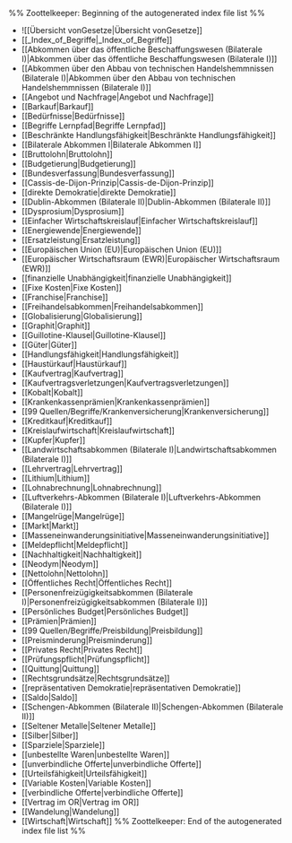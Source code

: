 %% Zoottelkeeper: Beginning of the autogenerated index file list  %%
-  ![[Übersicht vonGesetze|Übersicht vonGesetze]]
-  [[_Index_of_Begriffe|_Index_of_Begriffe]]
-  [[Abkommen über das öffentliche Beschaffungswesen (Bilaterale I)|Abkommen über das öffentliche Beschaffungswesen (Bilaterale I)]]
-  [[Abkommen über den Abbau von technischen Handelshemmnissen (Bilaterale I)|Abkommen über den Abbau von technischen Handelshemmnissen (Bilaterale I)]]
-  [[Angebot und Nachfrage|Angebot und Nachfrage]]
-  [[Barkauf|Barkauf]]
-  [[Bedürfnisse|Bedürfnisse]]
-  [[Begriffe Lernpfad|Begriffe Lernpfad]]
-  [[Beschränkte Handlungsfähigkeit|Beschränkte Handlungsfähigkeit]]
-  [[Bilaterale Abkommen I|Bilaterale Abkommen I]]
-  [[Bruttolohn|Bruttolohn]]
-  [[Budgetierung|Budgetierung]]
-  [[Bundesverfassung|Bundesverfassung]]
-  [[Cassis-de-Dijon-Prinzip|Cassis-de-Dijon-Prinzip]]
-  [[direkte Demokratie|direkte Demokratie]]
-  [[Dublin-Abkommen (Bilaterale II)|Dublin-Abkommen (Bilaterale II)]]
-  [[Dysprosium|Dysprosium]]
-  [[Einfacher Wirtschaftskreislauf|Einfacher Wirtschaftskreislauf]]
-  [[Energiewende|Energiewende]]
-  [[Ersatzleistung|Ersatzleistung]]
-  [[Europäischen Union (EU)|Europäischen Union (EU)]]
-  [[Europäischer Wirtschaftsraum (EWR)|Europäischer Wirtschaftsraum (EWR)]]
-  [[finanzielle Unabhängigkeit|finanzielle Unabhängigkeit]]
-  [[Fixe Kosten|Fixe Kosten]]
-  [[Franchise|Franchise]]
-  [[Freihandelsabkommen|Freihandelsabkommen]]
-  [[Globalisierung|Globalisierung]]
-  [[Graphit|Graphit]]
-  [[Guillotine-Klausel|Guillotine-Klausel]]
-  [[Güter|Güter]]
-  [[Handlungsfähigkeit|Handlungsfähigkeit]]
-  [[Haustürkauf|Haustürkauf]]
-  [[Kaufvertrag|Kaufvertrag]]
-  [[Kaufvertragsverletzungen|Kaufvertragsverletzungen]]
-  [[Kobalt|Kobalt]]
-  [[Krankenkassenprämien|Krankenkassenprämien]]
-  [[99 Quellen/Begriffe/Krankenversicherung|Krankenversicherung]]
-  [[Kreditkauf|Kreditkauf]]
-  [[Kreislaufwirtschaft|Kreislaufwirtschaft]]
-  [[Kupfer|Kupfer]]
-  [[Landwirtschaftsabkommen (Bilaterale I)|Landwirtschaftsabkommen (Bilaterale I)]]
-  [[Lehrvertrag|Lehrvertrag]]
-  [[Lithium|Lithium]]
-  [[Lohnabrechnung|Lohnabrechnung]]
-  [[Luftverkehrs-Abkommen (Bilaterale I)|Luftverkehrs-Abkommen (Bilaterale I)]]
-  [[Mangelrüge|Mangelrüge]]
-  [[Markt|Markt]]
-  [[Masseneinwanderungsinitiative|Masseneinwanderungsinitiative]]
-  [[Meldepflicht|Meldepflicht]]
-  [[Nachhaltigkeit|Nachhaltigkeit]]
-  [[Neodym|Neodym]]
-  [[Nettolohn|Nettolohn]]
-  [[Öffentliches Recht|Öffentliches Recht]]
-  [[Personenfreizügigkeitsabkommen (Bilaterale I)|Personenfreizügigkeitsabkommen (Bilaterale I)]]
-  [[Persönliches Budget|Persönliches Budget]]
-  [[Prämien|Prämien]]
-  [[99 Quellen/Begriffe/Preisbildung|Preisbildung]]
-  [[Preisminderung|Preisminderung]]
-  [[Privates Recht|Privates Recht]]
-  [[Prüfungspflicht|Prüfungspflicht]]
-  [[Quittung|Quittung]]
-  [[Rechtsgrundsätze|Rechtsgrundsätze]]
-  [[repräsentativen Demokratie|repräsentativen Demokratie]]
-  [[Saldo|Saldo]]
-  [[Schengen-Abkommen (Bilaterale II)|Schengen-Abkommen (Bilaterale II)]]
-  [[Seltener Metalle|Seltener Metalle]]
-  [[Silber|Silber]]
-  [[Sparziele|Sparziele]]
-  [[unbestellte Waren|unbestellte Waren]]
-  [[unverbindliche Offerte|unverbindliche Offerte]]
-  [[Urteilsfähigkeit|Urteilsfähigkeit]]
-  [[Variable Kosten|Variable Kosten]]
-  [[verbindliche Offerte|verbindliche Offerte]]
-  [[Vertrag im OR|Vertrag im OR]]
-  [[Wandelung|Wandelung]]
-  [[Wirtschaft|Wirtschaft]]
%% Zoottelkeeper: End of the autogenerated index file list  %%
